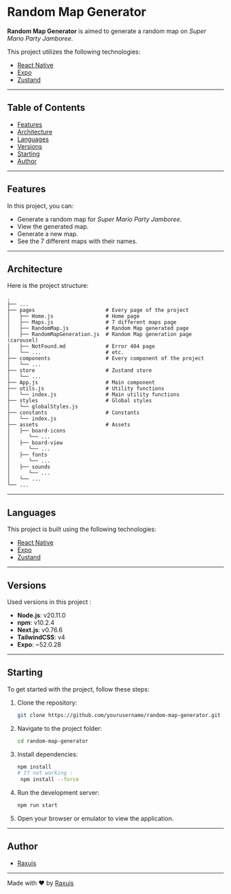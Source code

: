 # Random Map Generator

**Random Map Generator** is aimed to generate a random map on *Super Mario Party Jamboree*.

This project utilizes the following technologies:

- [React Native](https://reactnative.dev/)
- [Expo](https://expo.dev/)
- [Zustand](https://zustand-demo.pmnd.rs/)

---

## Table of Contents

- [Features](#features)
- [Architecture](#architecture)
- [Languages](#languages)
- [Versions](#versions)
- [Starting](#starting)
- [Author](#author)

---

## Features

In this project, you can:

- Generate a random map for *Super Mario Party Jamboree*.
- View the generated map.
- Generate a new map.
- See the 7 different maps with their names.

---

## Architecture

Here is the project structure:

    .
    ├── ...
    ├── pages                       # Every page of the project
    │   ├── Home.js                 # Home page
    │   ├── Maps.js                 # 7 different maps page
    │   ├── RandomMap.js            # Random Map generated page
    │   ├── RandomMapGeneration.js  # Random Map generation page (carousel)
    │   ├── NotFound.md             # Error 404 page
    │   └── ...                     # etc.
    ├── components                  # Every component of the project
    │   └── ...                     
    ├── store                       # Zustand store
    │   └── ...                     
    ├── App.js                      # Main component
    ├── utils.js                    # Utility functions
    │   └── index.js                # Main utility functions
    ├── styles                      # Global styles
    │   └── globalStyles.js
    ├── constants                   # Constants
    │   └── index.js
    ├── assets                      # Assets
    │   ├── board-icons
    │      └── ...
    │   ├── board-view
    │      └── ...
    │   ├── fonts
    │      └── ...
    │   ├── sounds
    │      └── ...
    │   └── ...
    └── ...

---

## Languages

This project is built using the following technologies:

- [React Native](https://reactnative.dev/)
- [Expo](https://expo.dev/)
- [Zustand](https://zustand-demo.pmnd.rs/)

---

## Versions

Used versions in this project :

- **Node.js**: v20.11.0
- **npm**: v10.2.4
- **Next.js**: v0.76.6
- **TailwindCSS**: v4
- **Expo**: ~52.0.28

---

## Starting

To get started with the project, follow these steps:

1. Clone the repository:
   ```bash
   git clone https://github.com/yourusername/random-map-generator.git
   ```

2. Navigate to the project folder:
   ```bash
   cd random-map-generator
   ```

3. Install dependencies:
   ```bash
   npm install
   # If not working :
    npm install --force
   ```

4. Run the development server:
   ```bash
   npm run start
   ```

5. Open your browser or emulator to view the application.

---

## Author

- [Raxuis](https://github.com/Raxuis)

---

Made with ❤️ by [Raxuis](https://github.com/Raxuis)

```


